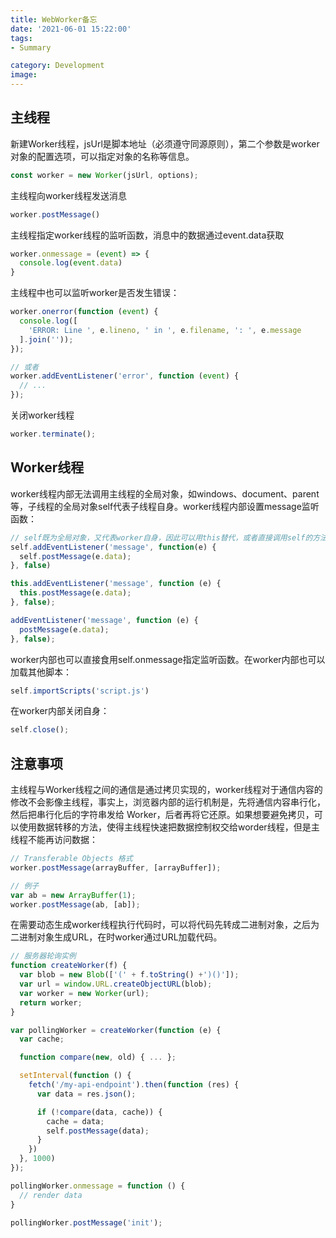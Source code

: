 ```yaml
---
title: WebWorker备忘
date: '2021-06-01 15:22:00'
tags: 
- Summary

category: Development
image: 
---
```


## 主线程

新建Worker线程，jsUrl是脚本地址（必须遵守同源原则），第二个参数是worker对象的配置选项，可以指定对象的名称等信息。

```js
const worker = new Worker(jsUrl, options);
```

主线程向worker线程发送消息

```js
worker.postMessage()
```

主线程指定worker线程的监听函数，消息中的数据通过event.data获取

```js
worker.onmessage = (event) => {
  console.log(event.data)
}
```

主线程中也可以监听worker是否发生错误：

```js
worker.onerror(function (event) {
  console.log([
    'ERROR: Line ', e.lineno, ' in ', e.filename, ': ', e.message
  ].join(''));
});

// 或者
worker.addEventListener('error', function (event) {
  // ...
});
```

关闭worker线程

```js
worker.terminate();
```

## Worker线程

worker线程内部无法调用主线程的全局对象，如windows、document、parent等，子线程的全局对象self代表子线程自身。worker线程内部设置message监听函数：

```js
// self既为全局对象，又代表worker自身，因此可以用this替代，或者直接调用self的方法
self.addEventListener('message', function(e) {
  self.postMessage(e.data);
}, false)

this.addEventListener('message', function (e) {
  this.postMessage(e.data);
}, false);

addEventListener('message', function (e) {
  postMessage(e.data);
}, false);
```

worker内部也可以直接食用self.onmessage指定监听函数。在worker内部也可以加载其他脚本：

```js
self.importScripts('script.js')
```

在worker内部关闭自身：

```js
self.close();
```

## 注意事项

主线程与Worker线程之间的通信是通过拷贝实现的，worker线程对于通信内容的修改不会影像主线程，事实上，浏览器内部的运行机制是，先将通信内容串行化，然后把串行化后的字符串发给 Worker，后者再将它还原。如果想要避免拷贝，可以使用数据转移的方法，使得主线程快速把数据控制权交给worder线程，但是主线程不能再访问数据：

```js
// Transferable Objects 格式
worker.postMessage(arrayBuffer, [arrayBuffer]);

// 例子
var ab = new ArrayBuffer(1);
worker.postMessage(ab, [ab]);
```

在需要动态生成worker线程执行代码时，可以将代码先转成二进制对象，之后为二进制对象生成URL，在时worker通过URL加载代码。

```js
// 服务器轮询实例
function createWorker(f) {
  var blob = new Blob(['(' + f.toString() +')()']);
  var url = window.URL.createObjectURL(blob);
  var worker = new Worker(url);
  return worker;
}

var pollingWorker = createWorker(function (e) {
  var cache;

  function compare(new, old) { ... };

  setInterval(function () {
    fetch('/my-api-endpoint').then(function (res) {
      var data = res.json();

      if (!compare(data, cache)) {
        cache = data;
        self.postMessage(data);
      }
    })
  }, 1000)
});

pollingWorker.onmessage = function () {
  // render data
}

pollingWorker.postMessage('init');
```